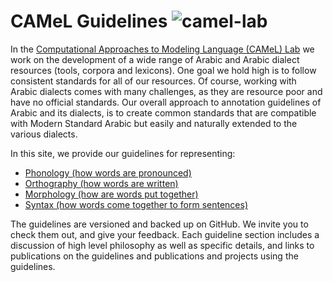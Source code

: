 # CAMeL Guidelines ![camel-lab](img/camel_lab.png)

In the [Computational Approaches to Modeling Language (CAMeL) Lab](www.camel-lab.com) we work on the development of a wide range of Arabic and Arabic dialect resources (tools, corpora and lexicons). One goal we hold high is to follow consistent standards for all of our resources. Of course, working with Arabic dialects comes with many challenges, as they are resource poor and have no official standards. Our overall approach to annotation guidelines of Arabic and its dialects, is to create common standards that are compatible with Modern Standard Arabic but easily and naturally extended to the various dialects.

In this site, we provide our guidelines for representing:

* [Phonology (how words are pronounced)](https://camel-guidelines.readthedocs.io/en/latest/morphology/)
* [Orthography (how words are written)](https://camel-guidelines.readthedocs.io/en/latest/phonology/)
* [Morphology (how are words put together)](https://camel-guidelines.readthedocs.io/en/latest/orthography/)
* [Syntax (how words come together to form sentences)](https://camel-guidelines.readthedocs.io/en/latest/syntax/)

The guidelines are versioned and backed up on GitHub. We invite you to check them out, and give your feedback. Each guideline section includes a discussion of high level philosophy as well as specific details, and links to publications on the guidelines and publications and projects using the guidelines.
